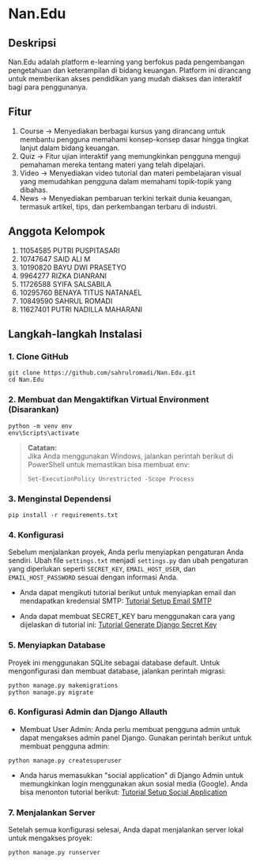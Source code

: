 # Nan.Edu

## Deskripsi

Nan.Edu adalah platform e-learning yang berfokus pada pengembangan pengetahuan dan keterampilan di bidang keuangan. Platform ini dirancang untuk memberikan akses pendidikan yang mudah diakses dan interaktif bagi para penggunanya.

## Fitur

1. Course -> Menyediakan berbagai kursus yang dirancang untuk membantu pengguna memahami konsep-konsep dasar hingga tingkat lanjut dalam bidang keuangan.
2. Quiz -> Fitur ujian interaktif yang memungkinkan pengguna menguji pemahaman mereka tentang materi yang telah dipelajari.
3. Video -> Menyediakan video tutorial dan materi pembelajaran visual yang memudahkan pengguna dalam memahami topik-topik yang dibahas.
4. News -> Menyediakan pembaruan terkini terkait dunia keuangan, termasuk artikel, tips, dan perkembangan terbaru di industri.

## Anggota Kelompok

1. 11054585 PUTRI PUSPITASARI
2. 10747647 SAID ALI M
3. 10190820 BAYU DWI PRASETYO
4. 9964277 RIZKA DIANRANI
5. 11726588 SYIFA SALSABILA
6. 10295760 BENAYA TITUS NATANAEL
7. 10849590 SAHRUL ROMADI
8. 11627401 PUTRI NADILLA MAHARANI

## Langkah-langkah Instalasi

### 1. Clone GitHub

```
git clone https://github.com/sahrulromadi/Nan.Edu.git
cd Nan.Edu
```

### 2. Membuat dan Mengaktifkan Virtual Environment (Disarankan)

```
python -m venv env
env\Scripts\activate
```

> **Catatan:**  
> Jika Anda menggunakan Windows, jalankan perintah berikut di PowerShell untuk memastikan bisa membuat env:
>
> ```
> Set-ExecutionPolicy Unrestricted -Scope Process
> ```

### 3. Menginstal Dependensi

```
pip install -r requirements.txt
```

### 4. Konfigurasi

Sebelum menjalankan proyek, Anda perlu menyiapkan pengaturan Anda sendiri. Ubah file `settings.txt` menjadi `settings.py` dan ubah pengaturan yang diperlukan seperti `SECRET_KEY`, `EMAIL_HOST_USER`, dan `EMAIL_HOST_PASSWORD` sesuai dengan informasi Anda.

- Anda dapat mengikuti tutorial berikut untuk menyiapkan email dan mendapatkan kredensial SMTP:
  [Tutorial Setup Email SMTP](https://youtu.be/Mezha1p_dTE?si=6QRiAUFm8K-XDZ5A)

- Anda dapat membuat SECRET_KEY baru menggunakan cara yang dijelaskan di tutorial ini:
  [Tutorial Generate Django Secret Key](https://youtu.be/ZTZvqVJ8RGc?si=ujNe77qiQDo8wnIN)

### 5. Menyiapkan Database

Proyek ini menggunakan SQLite sebagai database default. Untuk mengonfigurasi dan membuat database, jalankan perintah migrasi:

```
python manage.py makemigrations
python manage.py migrate
```

### 6. Konfigurasi Admin dan Django Allauth

- Membuat User Admin: Anda perlu membuat pengguna admin untuk dapat mengakses admin panel Django. Gunakan perintah berikut untuk membuat pengguna admin:

```
python manage.py createsuperuser
```

- Anda harus memasukkan "social application" di Django Admin untuk memungkinkan login menggunakan akun sosial media (Google). Anda bisa menonton tutorial berikut:
  [Tutorial Setup Social Application](https://youtu.be/RyB_wdEZhOwsi=2zDpeoSlsBJuMIe4)

### 7. Menjalankan Server

Setelah semua konfigurasi selesai, Anda dapat menjalankan server lokal untuk mengakses proyek:

```
python manage.py runserver
```
